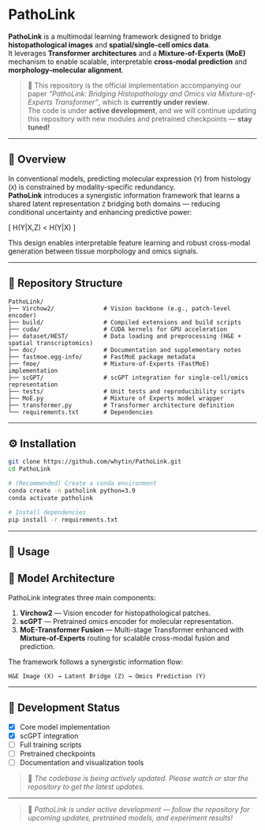 # PathoLink

**PathoLink** is a multimodal learning framework designed to bridge **histopathological images** and **spatial/single-cell omics data**.  
It leverages **Transformer architectures** and a **Mixture-of-Experts (MoE)** mechanism to enable scalable, interpretable **cross-modal prediction** and **morphology–molecular alignment**.

> 🧬 This repository is the official implementation accompanying our paper *“PathoLink: Bridging Histopathology and Omics via Mixture-of-Experts Transformer”*, which is **currently under review**.  
> The code is under **active development**, and we will continue updating this repository with new modules and pretrained checkpoints — **stay tuned!**

---

## 🌟 Overview

In conventional models, predicting molecular expression (`Y`) from histology (`X`) is constrained by modality-specific redundancy.  
**PathoLink** introduces a synergistic information framework that learns a shared latent representation `Z` bridging both domains — reducing conditional uncertainty and enhancing predictive power:

\[
H(Y|X,Z) < H(Y|X)
\]

This design enables interpretable feature learning and robust cross-modal generation between tissue morphology and omics signals.

---

## 🧩 Repository Structure

```
PathoLink/
├── Virchow2/              # Vision backbone (e.g., patch-level encoder)
├── build/                 # Compiled extensions and build scripts
├── cuda/                  # CUDA kernels for GPU acceleration
├── dataset/HEST/          # Data loading and preprocessing (H&E + spatial transcriptomics)
├── doc/                   # Documentation and supplementary notes
├── fastmoe.egg-info/      # FastMoE package metadata
├── fmoe/                  # Mixture-of-Experts (FastMoE) implementation
├── scGPT/                 # scGPT integration for single-cell/omics representation
├── tests/                 # Unit tests and reproducibility scripts
├── MoE.py                 # Mixture of Experts model wrapper
├── transformer.py         # Transformer architecture definition
└── requirements.txt       # Dependencies
```

---

## ⚙️ Installation

```bash
git clone https://github.com/whytin/PathoLink.git
cd PathoLink

# (Recommended) Create a conda environment
conda create -n patholink python=3.9
conda activate patholink

# Install dependencies
pip install -r requirements.txt
```

---


## 🚀 Usage

## 🧠 Model Architecture

PathoLink integrates three main components:

1. **Virchow2** — Vision encoder for histopathological patches.  
2. **scGPT** — Pretrained omics encoder for molecular representation.  
3. **MoE-Transformer Fusion** — Multi-stage Transformer enhanced with **Mixture-of-Experts** routing for scalable cross-modal fusion and prediction.

The framework follows a synergistic information flow:
```
H&E Image (X) → Latent Bridge (Z) → Omics Prediction (Y)
```

---

## 🧪 Development Status

- [x] Core model implementation 
- [x] scGPT integration
- [ ] Full training scripts
- [ ] Pretrained checkpoints
- [ ] Documentation and visualization tools

> 🔧 *The codebase is being actively updated. Please watch or star the repository to get the latest updates.*

---

> 📢 *PathoLink is under active development — follow the repository for upcoming updates, pretrained models, and experiment results!*
